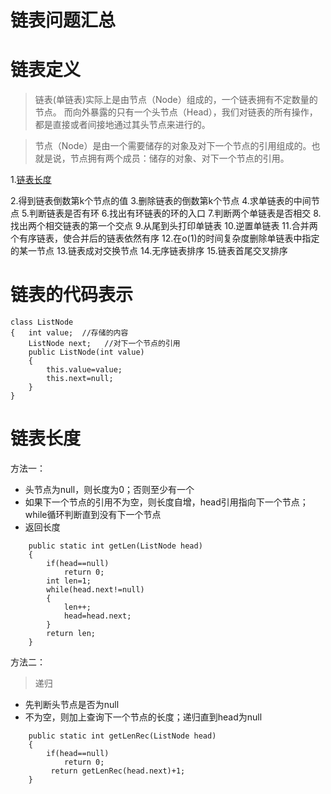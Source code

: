 # 链表问题汇总

# 链表定义
> 链表(单链表)实际上是由节点（Node）组成的，一个链表拥有不定数量的节点。
> 而向外暴露的只有一个头节点（Head），我们对链表的所有操作，都是直接或者间接地通过其头节点来进行的。

> 节点（Node）是由一个需要储存的对象及对下一个节点的引用组成的。也就是说，节点拥有两个成员：储存的对象、对下一个节点的引用。


1.[链表长度](https://github.com/mazouri/SeniorAndroidDev/blob/master/algorithm_datastructure/%E6%95%B0%E7%BB%84%E4%B8%8E%E9%93%BE%E8%A1%A8/%E9%93%BE%E8%A1%A8%E9%97%AE%E9%A2%98%E6%B1%87%E6%80%BB.md#链表长度)

2.得到链表倒数第k个节点的值 
3.删除链表的倒数第k个节点
4.求单链表的中间节点
5.判断链表是否有环
6.找出有环链表的环的入口
7.判断两个单链表是否相交
8.找出两个相交链表的第一个交点
9.从尾到头打印单链表
10.逆置单链表
11.合并两个有序链表，使合并后的链表依然有序
12.在o(1)的时间复杂度删除单链表中指定的某一节点
13.链表成对交换节点
14.无序链表排序
15.链表首尾交叉排序

# 链表的代码表示
```
class ListNode  
{   int value;  //存储的内容
    ListNode next;   //对下一个节点的引用
    public ListNode(int value)  
    {  
        this.value=value;  
        this.next=null;  
    }  
}  
```
# 链表长度
方法一：
- 头节点为null，则长度为0；否则至少有一个
- 如果下一个节点的引用不为空，则长度自增，head引用指向下一个节点；while循环判断直到没有下一个节点
- 返回长度
```
    public static int getLen(ListNode head)  
    {  
        if(head==null) 
            return 0;  
        int len=1;  
        while(head.next!=null)  
        {  
            len++;  
            head=head.next;  
        }  
        return len;  
    }  
```
方法二：
> 递归
- 先判断头节点是否为null
- 不为空，则加上查询下一个节点的长度；递归直到head为null
```
    public static int getLenRec(ListNode head)  
    {  
        if(head==null)   
            return 0;  
         return getLenRec(head.next)+1;  
    } 
```




